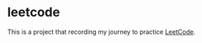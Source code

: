 # leetcode

This is a project that recording my journey to practice [LeetCode](https://leetcode.com/).
